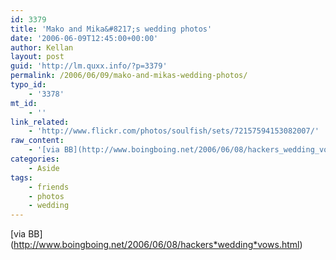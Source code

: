 ```yaml
---
id: 3379
title: 'Mako and Mika&#8217;s wedding photos'
date: '2006-06-09T12:45:00+00:00'
author: Kellan
layout: post
guid: 'http://lm.quxx.info/?p=3379'
permalink: /2006/06/09/mako-and-mikas-wedding-photos/
typo_id:
    - '3378'
mt_id:
    - ''
link_related:
    - 'http://www.flickr.com/photos/soulfish/sets/72157594153082007/'
raw_content:
    - '[via BB](http://www.boingboing.net/2006/06/08/hackers_wedding_vows.html)'
categories:
    - Aside
tags:
    - friends
    - photos
    - wedding
---
```


\[via BB\](http://www.boingboing.net/2006/06/08/hackers*wedding*vows.html)